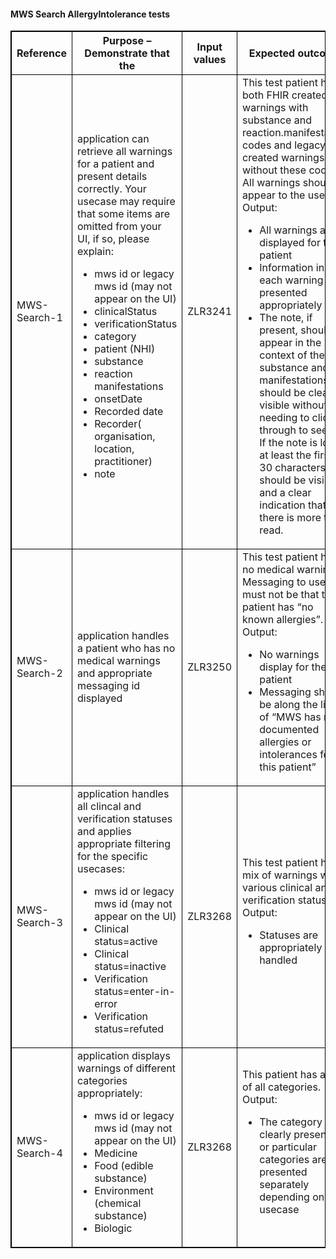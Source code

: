 


<h4>MWS Search AllergyIntolerance tests</h4>
<table>
<style>
table, th, td {
  border: 1px solid black;
  border-collapse: collapse;
}
</style>
<tr><th>Reference</th>
<th>Purpose – Demonstrate that the</th>
<th>Input values</th>
<th>Expected outcome</th>
<th>Mandatory</th></tr>

<tr><td> MWS-Search-1 </td>
<td>application can retrieve all warnings for a patient and present details correctly. Your usecase may require that some items are omitted from your UI, if so, please explain:
 <ul>
  <li> mws id or legacy mws id (may not appear on the UI) </li>
  <li> clinicalStatus </li>
  <li> verificationStatus  </li>
  <li> category </li>
  <li> patient (NHI) </li>
  <li> substance </li>
  <li> reaction manifestations </li>
  <li> onsetDate </li>
  <li> Recorded date </li>
  <li> Recorder( organisation, location, practitioner) </li>
  <li> note </li>
 </ul>
</td>
<td>ZLR3241</td>
<td>This test patient has both FHIR created warnings with substance and reaction.manifestation codes and legacy created warnings without these codes.  All warnings should appear to the user. <br />
Output:
<ul>
  <li> All warnings are displayed for the patient </li>
  <li> Information in each warning is presented appropriately </li>
  <li>The note, if present, should appear in the context of the substance and manifestations. It should be clearly visible without needing to click through to see it.  If the note is long at least the first 30 characters should be visible and a clear indication that there is more to read.</li>
</ul>
</td>
<td>Mandatory if applicable</td></tr>

<tr><td> MWS-Search-2 </td>
<td>application handles a patient who has no medical warnings and appropriate messaging id displayed</td>
<td>ZLR3250</td>
<td>This test patient has no medical warnings. Messaging to users must not be that this patient has “no known allergies”.<br />
Output:
<ul>
  <li> No warnings display for the patient </li>
  <li> Messaging should  be along the lines of “MWS has no documented allergies or intolerances for this patient” </li>
</ul>
</td>
<td>Mandatory</td></tr>

<tr><td> MWS-Search-3 </td>
<td>application handles all clincal and verification statuses and applies appropriate filtering for the specific usecases:
 <ul>
  <li> mws id or legacy mws id (may not appear on the UI) </li>
  <li> Clinical status=active </li>
  <li> Clinical status=inactive  </li>
  <li> Verification status=enter-in-error </li>
  <li> Verification status=refuted </li>
 </ul>
</td>
<td>ZLR3268</td>
<td>This test patient has a mix of warnings with various clinical and verification status. 
Output:
<ul>
  <li> Statuses are appropriately handled </li>
</ul>
</td>
<td>Mandatory</td></tr>

<tr><td> MWS-Search-4 </td>
<td>application displays warnings of different categories appropriately:
 <ul>
  <li> mws id or legacy mws id (may not appear on the UI) </li>
  <li> Medicine </li>
  <li> Food (edible substance)  </li>
  <li> Environment (chemical substance) </li>
  <li> Biologic </li>
 </ul>
</td>
<td>ZLR3268</td>
<td>This patient has a mix of all categories.
Output:
<ul>
  <li> The category is clearly presented or particular categories are presented separately depending on the usecase </li>
</ul>
</td>
<td>Mandatory</td></tr>
</table>
